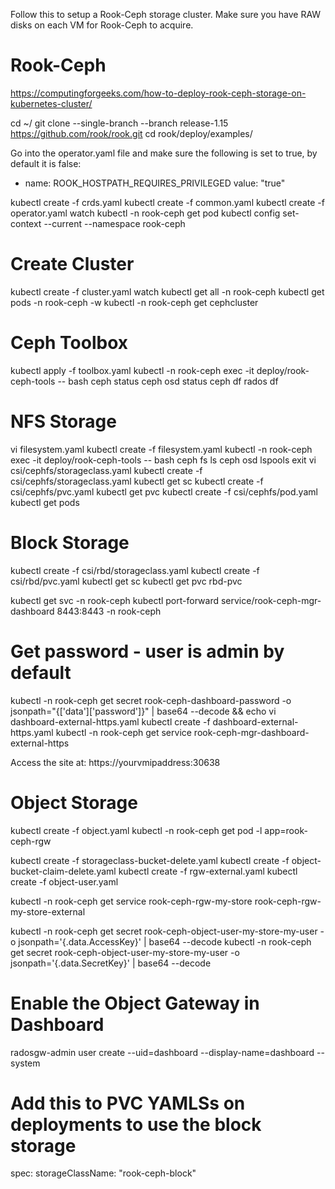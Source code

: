Follow this to setup a Rook-Ceph storage cluster. Make sure you have RAW disks on each VM for Rook-Ceph to acquire.

# Rook-Ceph
https://computingforgeeks.com/how-to-deploy-rook-ceph-storage-on-kubernetes-cluster/

cd ~/
git clone --single-branch --branch release-1.15 https://github.com/rook/rook.git
cd rook/deploy/examples/

Go into the operator.yaml file and make sure the following is set to true, by default it is false:
- name: ROOK_HOSTPATH_REQUIRES_PRIVILEGED
    value: "true"

kubectl create -f crds.yaml
kubectl create -f common.yaml
kubectl create -f operator.yaml
watch kubectl -n rook-ceph get pod
kubectl config set-context --current --namespace rook-ceph

# Create Cluster
kubectl create -f cluster.yaml
watch kubectl get all -n rook-ceph
kubectl get pods -n rook-ceph -w
kubectl -n rook-ceph get cephcluster

# Ceph Toolbox
kubectl apply -f toolbox.yaml
kubectl -n rook-ceph exec -it deploy/rook-ceph-tools -- bash
ceph status
ceph osd status
ceph df
rados df


# NFS Storage
vi filesystem.yaml
kubectl create -f filesystem.yaml
kubectl -n rook-ceph exec -it deploy/rook-ceph-tools -- bash
ceph fs ls
ceph osd lspools
exit
vi csi/cephfs/storageclass.yaml
kubectl create -f csi/cephfs/storageclass.yaml
kubectl get sc
kubectl create -f csi/cephfs/pvc.yaml
kubectl get pvc
kubectl create -f csi/cephfs/pod.yaml
kubectl get pods

# Block Storage
kubectl create -f csi/rbd/storageclass.yaml
kubectl create -f csi/rbd/pvc.yaml
kubectl get sc
kubectl get pvc rbd-pvc


kubectl get svc -n rook-ceph
kubectl port-forward service/rook-ceph-mgr-dashboard 8443:8443 -n rook-ceph

# Get password - user is admin by default
kubectl -n rook-ceph get secret rook-ceph-dashboard-password -o jsonpath="{['data']['password']}" | base64 --decode && echo
vi dashboard-external-https.yaml
kubectl create -f dashboard-external-https.yaml
kubectl -n rook-ceph get service rook-ceph-mgr-dashboard-external-https

Access the site at:
https://yourvmipaddress:30638<the port number your nodeport created>


# Object Storage
kubectl create -f object.yaml
kubectl -n rook-ceph get pod -l app=rook-ceph-rgw

kubectl create -f storageclass-bucket-delete.yaml
kubectl create -f object-bucket-claim-delete.yaml
kubectl create -f rgw-external.yaml
kubectl create -f object-user.yaml

kubectl -n rook-ceph get service rook-ceph-rgw-my-store rook-ceph-rgw-my-store-external

kubectl -n rook-ceph get secret rook-ceph-object-user-my-store-my-user -o jsonpath='{.data.AccessKey}' | base64 --decode
kubectl -n rook-ceph get secret rook-ceph-object-user-my-store-my-user -o jsonpath='{.data.SecretKey}' | base64 --decode

# Enable the Object Gateway in Dashboard
radosgw-admin user create --uid=dashboard --display-name=dashboard --system

# Add this to PVC YAMLSs on deployments to use the block storage
spec:
  storageClassName: "rook-ceph-block"